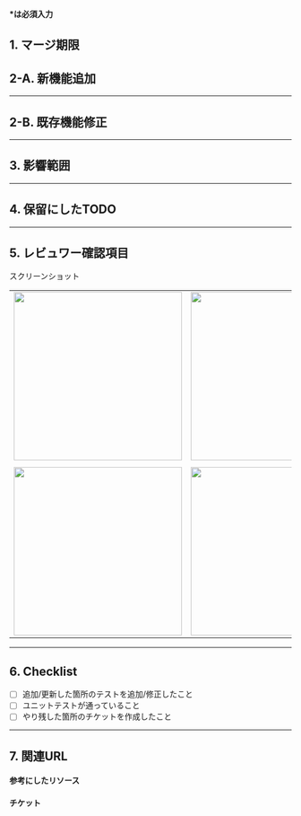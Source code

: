 __\*は必須入力__

## 1. マージ期限


## 2-A. 新機能追加


--------------------------------------
## 2-B. 既存機能修正


--------------------------------------
## 3. 影響範囲


--------------------------------------
## 4. 保留にしたTODO


--------------------------------------
## 5. レビュワー確認項目

スクリーンショット

|  |  |
----|---- 
| <img src="" width="300"> | <img src="" width="300"> |
|  |  |
| <img src="" width="300"> | <img src="" width="300"> |


--------------------------------------
## 6. Checklist

- [ ] 追加/更新した箇所のテストを追加/修正したこと
- [ ] ユニットテストが通っていること
- [ ] やり残した箇所のチケットを作成したこと

--------------------------------------
## 7. 関連URL
#### 参考にしたリソース


#### チケット
